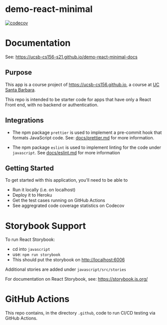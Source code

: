 # demo-react-minimal

[![codecov](https://codecov.io/gh/ucsb-cs156-s21/demo-react-minimal/branch/main/graph/badge.svg)](https://codecov.io/gh/ucsb-cs156-s21/demo-react-minimal)

# Documentation

See: <https://ucsb-cs156-s21.github.io/demo-react-minimal-docs>

## Purpose

This app is a course project of <https://ucsb-cs156.github.io>, a course at [UC Santa Barbara](https://ucsb.edu).

This repo is intended to be starter code for apps that have only a React Front end, with no backend or authentication.

## Integrations

* The npm package `prettier` is used to implement a pre-commit hook that formats JavaScript code.  See: [docs/prettier.md](./docs/prettier.md) for more information.

* The npm package `eslint` is used to implement linting for the code under `javascript`.  See [docs/eslint.md](./docs/eslint.md) for more information 

## Getting Started

To get started with this application, you'll need to be able to
* Run it locally (i.e. on localhost)
* Deploy it to Heroku
* Get the test cases running on GitHub Actions
* See aggregrated code coverage statistics on Codecov

# Storybook Support

To run React Storybook:

* cd into `javascript`
* use: `npm run storybook`
* This should put the storybook on <http://localhost:6006>

Additional stories are added under `javascript/src/stories`

For documentation on React Storybook, see: <https://storybook.js.org/>

# GitHub Actions

This repo contains, in the directory `.github`, code to 
run CI/CD testing via GitHub Actions.

